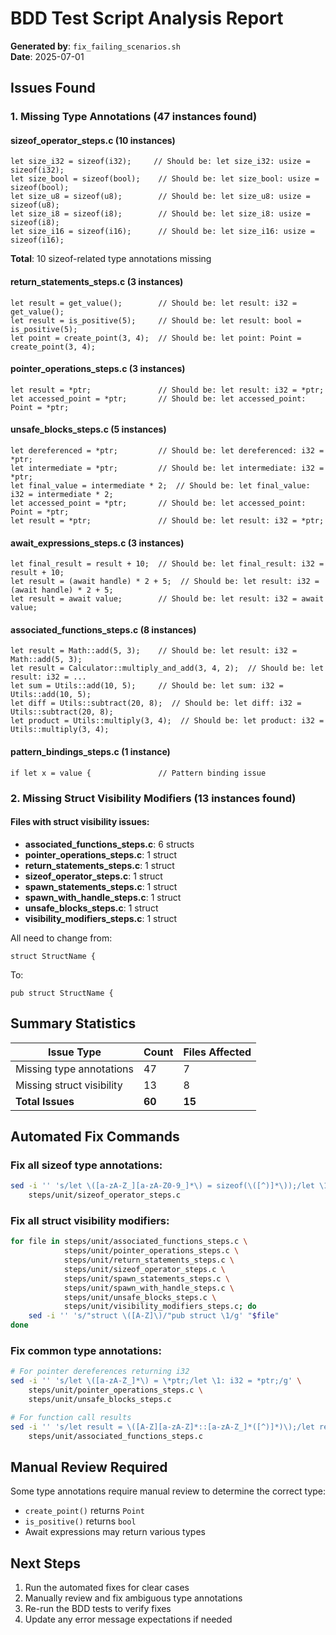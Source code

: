 # BDD Test Script Analysis Report

**Generated by**: `fix_failing_scenarios.sh`  
**Date**: 2025-07-01

## Issues Found

### 1. Missing Type Annotations (47 instances found)

#### sizeof_operator_steps.c (10 instances)
```asthra
let size_i32 = sizeof(i32);     // Should be: let size_i32: usize = sizeof(i32);
let size_bool = sizeof(bool);    // Should be: let size_bool: usize = sizeof(bool);
let size_u8 = sizeof(u8);        // Should be: let size_u8: usize = sizeof(u8);
let size_i8 = sizeof(i8);        // Should be: let size_i8: usize = sizeof(i8);
let size_i16 = sizeof(i16);      // Should be: let size_i16: usize = sizeof(i16);
```
**Total**: 10 sizeof-related type annotations missing

#### return_statements_steps.c (3 instances)
```asthra
let result = get_value();        // Should be: let result: i32 = get_value();
let result = is_positive(5);     // Should be: let result: bool = is_positive(5);
let point = create_point(3, 4);  // Should be: let point: Point = create_point(3, 4);
```

#### pointer_operations_steps.c (3 instances)
```asthra
let result = *ptr;               // Should be: let result: i32 = *ptr;
let accessed_point = *ptr;       // Should be: let accessed_point: Point = *ptr;
```

#### unsafe_blocks_steps.c (5 instances)
```asthra
let dereferenced = *ptr;         // Should be: let dereferenced: i32 = *ptr;
let intermediate = *ptr;         // Should be: let intermediate: i32 = *ptr;
let final_value = intermediate * 2;  // Should be: let final_value: i32 = intermediate * 2;
let accessed_point = *ptr;       // Should be: let accessed_point: Point = *ptr;
let result = *ptr;               // Should be: let result: i32 = *ptr;
```

#### await_expressions_steps.c (3 instances)
```asthra
let final_result = result + 10;  // Should be: let final_result: i32 = result + 10;
let result = (await handle) * 2 + 5;  // Should be: let result: i32 = (await handle) * 2 + 5;
let result = await value;        // Should be: let result: i32 = await value;
```

#### associated_functions_steps.c (8 instances)
```asthra
let result = Math::add(5, 3);    // Should be: let result: i32 = Math::add(5, 3);
let result = Calculator::multiply_and_add(3, 4, 2);  // Should be: let result: i32 = ...
let sum = Utils::add(10, 5);     // Should be: let sum: i32 = Utils::add(10, 5);
let diff = Utils::subtract(20, 8);  // Should be: let diff: i32 = Utils::subtract(20, 8);
let product = Utils::multiply(3, 4);  // Should be: let product: i32 = Utils::multiply(3, 4);
```

#### pattern_bindings_steps.c (1 instance)
```asthra
if let x = value {               // Pattern binding issue
```

### 2. Missing Struct Visibility Modifiers (13 instances found)

#### Files with struct visibility issues:
- **associated_functions_steps.c**: 6 structs
- **pointer_operations_steps.c**: 1 struct  
- **return_statements_steps.c**: 1 struct
- **sizeof_operator_steps.c**: 1 struct
- **spawn_statements_steps.c**: 1 struct
- **spawn_with_handle_steps.c**: 1 struct
- **unsafe_blocks_steps.c**: 1 struct
- **visibility_modifiers_steps.c**: 1 struct

All need to change from:
```asthra
struct StructName {
```
To:
```asthra
pub struct StructName {
```

## Summary Statistics

| Issue Type | Count | Files Affected |
|------------|-------|----------------|
| Missing type annotations | 47 | 7 |
| Missing struct visibility | 13 | 8 |
| **Total Issues** | **60** | **15** |

## Automated Fix Commands

### Fix all sizeof type annotations:
```bash
sed -i '' 's/let \([a-zA-Z_][a-zA-Z0-9_]*\) = sizeof(\([^)]*\));/let \1: usize = sizeof(\2);/g' \
    steps/unit/sizeof_operator_steps.c
```

### Fix all struct visibility modifiers:
```bash
for file in steps/unit/associated_functions_steps.c \
            steps/unit/pointer_operations_steps.c \
            steps/unit/return_statements_steps.c \
            steps/unit/sizeof_operator_steps.c \
            steps/unit/spawn_statements_steps.c \
            steps/unit/spawn_with_handle_steps.c \
            steps/unit/unsafe_blocks_steps.c \
            steps/unit/visibility_modifiers_steps.c; do
    sed -i '' 's/"struct \([A-Z]\)/"pub struct \1/g' "$file"
done
```

### Fix common type annotations:
```bash
# For pointer dereferences returning i32
sed -i '' 's/let \([a-zA-Z_]*\) = \*ptr;/let \1: i32 = *ptr;/g' \
    steps/unit/pointer_operations_steps.c \
    steps/unit/unsafe_blocks_steps.c

# For function call results
sed -i '' 's/let result = \([A-Z][a-zA-Z]*::[a-zA-Z_]*([^)]*)\);/let result: i32 = \1;/g' \
    steps/unit/associated_functions_steps.c
```

## Manual Review Required

Some type annotations require manual review to determine the correct type:
- `create_point()` returns `Point`
- `is_positive()` returns `bool`
- Await expressions may return various types

## Next Steps

1. Run the automated fixes for clear cases
2. Manually review and fix ambiguous type annotations
3. Re-run the BDD tests to verify fixes
4. Update any error message expectations if needed